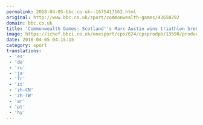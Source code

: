 ```yaml
---
permalink: 2018-04-05-bbc.co.uk--1675417162.html
original: http://www.bbc.co.uk/sport/commonwealth-games/43650292
domain: bbc.co.uk
title: 'Commonwealth Games: Scotland''s Marc Austin wins triathlon bronze'
image: https://ichef.bbci.co.uk/onesport/cps/624/cpsprodpb/13590/production/_97584297_breaking_news.png
date: 2018-04-05 04:15:15
category: sport
translations: 
 - 'es'
 - 'de'
 - 'ru'
 - 'ja'
 - 'fr'
 - 'it'
 - 'zh-CN'
 - 'zh-TW'
 - 'ar'
 - 'pt'
 - 'hy'
---
```


